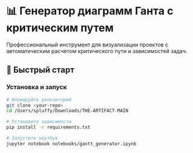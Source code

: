 # 📊 Генератор диаграмм Ганта с критическим путем

Профессиональный инструмент для визуализации проектов с автоматическим расчетом критического пути и зависимостей задач.

## 🚀 Быстрый старт

### Установка и запуск

```bash
# Клонируйте репозиторий
git clone <your-repo>
cd /Users/spluffy/Downloads/THE-ARTIFACT-MAIN

# Установите зависимости
pip install -r requirements.txt

# Запустите ноутбук
jupyter notebook notebooks/gantt_generator.ipynb
